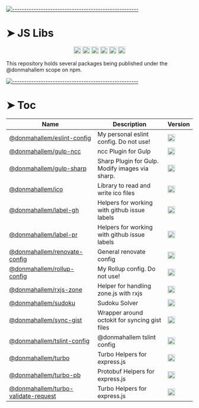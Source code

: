 <!-- ⚠️ This README has been generated from the file(s) "readme_blueprint.md" ⚠️-->
[![-----------------------------------------------------](https://raw.githubusercontent.com/andreasbm/readme/master/assets/lines/water.png)](#js-libs)

# ➤ JS Libs
<p align="center">
		<a href="https://github.com/donmahallem/js-libs/actions?query=workflow%3ATest+branch%3Amaster"><img alt="Test" src="https://github.com/donmahallem/js-libs/workflows/Test/badge.svg?branch=master&event=push" height="20"/></a>
<a href="https://codecov.io/gh/donmahallem/js-libs/branch/master"><img alt="codecov" src="https://codecov.io/gh/donmahallem/js-libs/branch/master/graph/badge.svg" height="20"/></a>
<a href="https://github.com/donmahallem/js-libs/releases"><img alt="GitHub release (latest SemVer)" src="https://img.shields.io/github/v/release/donmahallem/js-libs?sort=semver" height="20"/></a>
<a href="https://github.com/donmahallem/js-libs/blob/master/LICENSE"><img alt="GitHub license" src="https://img.shields.io/github/license/donmahallem/js-libs" height="20"/></a>
<a href="https://github.com/donmahallem/js-libs"><img alt="David" src="https://img.shields.io/david/dev/donmahallem/js-libs" height="20"/></a>
<a href="https://github.com/donmahallem/js-libs/graphs/contributors"><img alt="GitHub contributors" src="https://img.shields.io/github/contributors-anon/donmahallem/js-libs" height="20"/></a>
	</p>


This repository holds several packages being published under the @donmahallem scope on npm.


[![-----------------------------------------------------](https://raw.githubusercontent.com/andreasbm/readme/master/assets/lines/water.png)](#toc)

# ➤ Toc


| Name                                             | Description                                     | Version                                          |
|--------------------------------------------------|-------------------------------------------------|--------------------------------------------------|
| [@donmahallem/eslint-config](https://donmahallem.github.io/js-libs/) | My personal eslint config. Do not use!          | <a href="https://badge.fury.io/js/%40donmahallem%2Feslint-config"><img alt="npm version" src="https://badge.fury.io/js/%40donmahallem%2Feslint-config.svg" height="20"/></a> |
| [@donmahallem/gulp-ncc](https://donmahallem.github.io/js-libs/) | ncc Plugin for Gulp                             | <a href="https://badge.fury.io/js/%40donmahallem%2Fgulp-ncc"><img alt="npm version" src="https://badge.fury.io/js/%40donmahallem%2Fgulp-ncc.svg" height="20"/></a> |
| [@donmahallem/gulp-sharp](https://donmahallem.github.io/js-libs/) | Sharp Plugin for Gulp. Modify images via sharp. | <a href="https://badge.fury.io/js/%40donmahallem%2Fgulp-sharp"><img alt="npm version" src="https://badge.fury.io/js/%40donmahallem%2Fgulp-sharp.svg" height="20"/></a> |
| [@donmahallem/ico](https://donmahallem.github.io/js-libs/) | Library to read and write ico files             | <a href="https://badge.fury.io/js/%40donmahallem%2Fico"><img alt="npm version" src="https://badge.fury.io/js/%40donmahallem%2Fico.svg" height="20"/></a> |
| [@donmahallem/label-gh](https://donmahallem.github.io/js-libs/) | Helpers for working with github issue labels    | <a href="https://badge.fury.io/js/%40donmahallem%2Flabel-gh"><img alt="npm version" src="https://badge.fury.io/js/%40donmahallem%2Flabel-gh.svg" height="20"/></a> |
| [@donmahallem/label-pr](https://donmahallem.github.io/js-libs/) | Helpers for working with github issue labels    | <a href="https://badge.fury.io/js/%40donmahallem%2Flabel-pr"><img alt="npm version" src="https://badge.fury.io/js/%40donmahallem%2Flabel-pr.svg" height="20"/></a> |
| [@donmahallem/renovate-config](https://donmahallem.github.io/js-libs/) | General renovate config                         | <a href="https://badge.fury.io/js/%40donmahallem%2Frenovate-config"><img alt="npm version" src="https://badge.fury.io/js/%40donmahallem%2Frenovate-config.svg" height="20"/></a> |
| [@donmahallem/rollup-config](https://donmahallem.github.io/js-libs/) | My Rollup config. Do not use!                   | <a href="https://badge.fury.io/js/%40donmahallem%2Frollup-config"><img alt="npm version" src="https://badge.fury.io/js/%40donmahallem%2Frollup-config.svg" height="20"/></a> |
| [@donmahallem/rxjs-zone](https://donmahallem.github.io/js-libs/) | Helper for handling zone.js with rxjs           | <a href="https://badge.fury.io/js/%40donmahallem%2Frxjs-zone"><img alt="npm version" src="https://badge.fury.io/js/%40donmahallem%2Frxjs-zone.svg" height="20"/></a> |
| [@donmahallem/sudoku](https://donmahallem.github.io/js-libs/) | Sudoku Solver                                   | <a href="https://badge.fury.io/js/%40donmahallem%2Fsudoku"><img alt="npm version" src="https://badge.fury.io/js/%40donmahallem%2Fsudoku.svg" height="20"/></a> |
| [@donmahallem/sync-gist](https://donmahallem.github.io/js-libs/) | Wrapper around octokit for syncing gist files   | <a href="https://badge.fury.io/js/%40donmahallem%2Fsync-gist"><img alt="npm version" src="https://badge.fury.io/js/%40donmahallem%2Fsync-gist.svg" height="20"/></a> |
| [@donmahallem/tslint-config](https://donmahallem.github.io/js-libs/) | @donmahallem tslint config                      | <a href="https://badge.fury.io/js/%40donmahallem%2Ftslint-config"><img alt="npm version" src="https://badge.fury.io/js/%40donmahallem%2Ftslint-config.svg" height="20"/></a> |
| [@donmahallem/turbo](https://github.com/donmahallem/js-libs/tree/master/packages/rollup-config) | Turbo Helpers for express.js                    | <a href="https://badge.fury.io/js/%40donmahallem%2Fturbo"><img alt="npm version" src="https://badge.fury.io/js/%40donmahallem%2Fturbo.svg" height="20"/></a> |
| [@donmahallem/turbo-pb](https://donmahallem.github.io/js-libs/) | Protobuf Helpers for express.js                 | <a href="https://badge.fury.io/js/%40donmahallem%2Fturbo-pb"><img alt="npm version" src="https://badge.fury.io/js/%40donmahallem%2Fturbo-pb.svg" height="20"/></a> |
| [@donmahallem/turbo-validate-request](https://donmahallem.github.io/js-libs/) | Turbo Helpers for express.js                    | <a href="https://badge.fury.io/js/%40donmahallem%2Fturbo-validate-request"><img alt="npm version" src="https://badge.fury.io/js/%40donmahallem%2Fturbo-validate-request.svg" height="20"/></a> |


